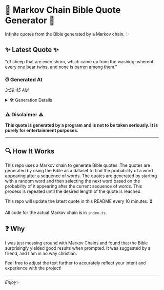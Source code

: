 # 📖 Markov Chain Bible Quote Generator 📖

Infinite quotes from the Bible generated by a Markov chain. ✨

## ✨ Latest Quote ✨
"of sheep that are even shorn, which came up from the washing; whereof every one bear twins, and none is barren among them."

### ⏰ Generated At
*3:59:45 AM*

<details>
    <summary>🛠️ Generation Details</summary>
    <p>
        <strong>🌱 Seed:</strong> of<br>
        <strong>🔄 Iterations:</strong> 22<br>
        <strong>📜 Context History:</strong><br>[ of ]: sheep<br>[ of, sheep ]: that<br>[ of, sheep, that ]: are<br>[ of, sheep, that, are ]: even<br>[ of, sheep, that, are, even ]: shorn,<br>[ of, sheep, that, are, even, shorn, ]: which<br>[ sheep, that, are, even, shorn,, which ]: came<br>[ that, are, even, shorn,, which, came ]: up<br>[ are, even, shorn,, which, came, up ]: from<br>[ even, shorn,, which, came, up, from ]: the<br>[ shorn,, which, came, up, from, the ]: washing;<br>[ which, came, up, from, the, washing; ]: whereof<br>[ came, up, from, the, washing;, whereof ]: every<br>[ up, from, the, washing;, whereof, every ]: one<br>[ from, the, washing;, whereof, every, one ]: bear<br>[ the, washing;, whereof, every, one, bear ]: twins,<br>[ washing;, whereof, every, one, bear, twins, ]: and<br>[ whereof, every, one, bear, twins,, and ]: none<br>[ every, one, bear, twins,, and, none ]: is<br>[ one, bear, twins,, and, none, is ]: barren<br>[ bear, twins,, and, none, is, barren ]: among<br>[ twins,, and, none, is, barren, among ]: them.<br>
    </p>
</details>

### ⚠️ Disclaimer ⚠️
**This quote is generated by a program and is not to be taken seriously. It is purely for entertainment purposes.**

---

## 🔍 How It Works

This repo uses a Markov chain to generate Bible quotes. The quotes are generated by using the Bible as a dataset to find the probability of a word appearing after a sequence of words. The quotes are generated by starting with a random word and then selecting the next word based on the probability of it appearing after the current sequence of words. This process is repeated until the desired length of the quote is reached.

This repo will update the latest quote in this README every 10 minutes. ⏳

All code for the actual Markov chain is in `index.ts`.

## ❓ Why

I was just messing around with Markov Chains and found that the Bible surprisingly yielded good results when prompted. 
It was suggested by a friend, and I am in no way christian.

Feel free to adjust the text further to accurately reflect your intent and experience with the project!

---

*Enjoy*✨
